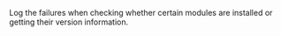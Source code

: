 Log the failures when checking whether certain modules are installed or getting their version information.
